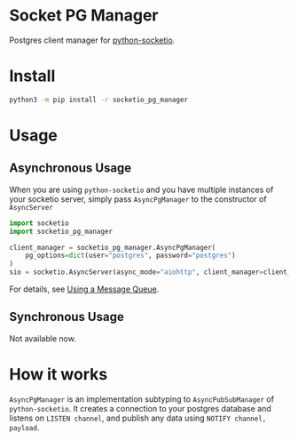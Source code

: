 Socket PG Manager
===============

Postgres client manager for [python-socketio](https://python-socketio.readthedocs.io/).

# Install

```bash
python3 -m pip install -r socketio_pg_manager
```

# Usage

## Asynchronous Usage

When you are using `python-socketio` and you have multiple instances of your socketio server, simply pass `AsyncPgManager` to the constructor of `AsyncServer` 

```python
import socketio
import socketio_pg_manager

client_manager = socketio_pg_manager.AsyncPgManager(
    pg_options=dict(user="postgres", password="postgres")
)
sio = socketio.AsyncServer(async_mode="aiohttp", client_manager=client_manager)
```

For details, see [Using a Message Queue](https://python-socketio.readthedocs.io/en/stable/server.html#using-a-message-queue).

## Synchronous Usage

Not available now.

# How it works

`AsyncPgManager` is an implementation subtyping to `AsyncPubSubManager` of `python-socketio`. It creates a connection to your postgres database and listens on `LISTEN channel`, and publish any data using `NOTIFY channel, payload`.
